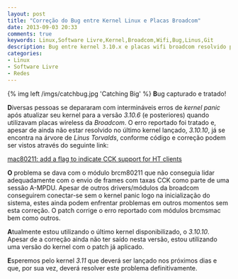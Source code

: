 ```yaml
---
layout: post
title: "Correção do Bug entre Kernel Linux e Placas Broadcom"
date: 2013-09-03 20:33
comments: true
keywords: Linux,Software Livre,Kernel,Broadcom,Wifi,Bug,Linus,Git
description: Bug entre kernel 3.10.x e placas wifi broadcom resolvido para o kernel 3.11.x
categories:
- Linux
- Software Livre
- Redes
---
```

{% img left /imgs/catchbug.jpg 'Catching Big' %}
**B**ug capturado e tratado!

**D**iversas pessoas se depararam com intermináveis erros de *kernel panic* após atualizar seu kernel para a versão *3.10.6* (e posteriores) quando utilizavam placas wireless da *Broadcom*. O erro reportado foi tratado e, apesar de ainda não estar resolvido no último kernel lançado, *3.10.10*, já se encontra na árvore de *Linus Torvalds*, conforme código e correção podem ser vistos através do seguinte link:

[mac80211: add a flag to indicate CCK support for HT clients](https://git.kernel.org/cgit/linux/kernel/git/torvalds/linux.git/commit/?id=2dfca312a91631311c1cf7c090246cc8103de038)

**O** problema se dava com o módulo brcm80211 que não conseguia lidar adequadamente com o envio de frames com taxas CCK como parte de uma sessão A-MPDU. Apesar de outros drivers/módulos da broadcom conseguirem conectar-se sem o kernel panic logo na inicialização do sistema, estes ainda podem enfrentar problemas em outros momentos sem esta correção. O patch corrige o erro reportado com módulos brcmsmac bem como outros.

**A**tualmente estou utilizando o último kernel disponibilizado, o *3.10.10*. Apesar de a correção ainda não ter saído nesta versão, estou utilizando uma versão do kernel com o patch já aplicado.

**E**speremos pelo kernel *3.11* que deverá ser lançado nos próximos dias e que, por sua vez, deverá resolver este problema definitivamente.